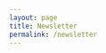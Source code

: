 ```yaml
---
layout: page
title: Newsletter
permalink: /newsletter
---
```

<script async data-uid="4e2df557c2" src="https://fabulous-maker-8008.ck.page/4e2df557c2/index.js"></script>